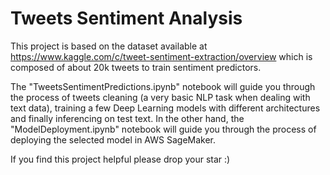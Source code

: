 # Tweets Sentiment Analysis

This project is based on the dataset available at https://www.kaggle.com/c/tweet-sentiment-extraction/overview which is composed of about 20k tweets to train sentiment predictors.

The "TweetsSentimentPredictions.ipynb" notebook will guide you through the process of tweets cleaning (a very basic NLP task when dealing with text data), training a few Deep Learning models with different architectures and finally inferencing on test text. In the other hand, the "ModelDeployment.ipynb" notebook will guide you through the process of deploying the selected model in AWS SageMaker.

If you find this project helpful please drop your star :)

